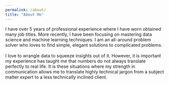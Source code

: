 ```yaml
---
permalink: /about/
title: "About Me"
---
```



I have over 5 years of professional experience where I have worn obtained many job titles. More recently, I have been focusing on mastering data science and machine learning techniques. I am an all-around problem solver who loves to find simple, elegant solutions to complicated problems. <br/>
<br/>
I love to wrangle data to squeeze insights out of it. However, it is important my experience has taught me that numbers do not always translate perfectly to real life. It is these situations where my strength in communication allows me to translate highly technical jargon from a subject matter expert to a less technically inclined client.
